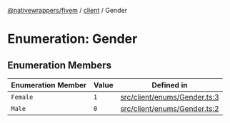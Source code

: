 [@nativewrappers/fivem](../../README.md) / [client](../README.md) / Gender

# Enumeration: Gender

## Enumeration Members

| Enumeration Member | Value | Defined in |
| ------ | ------ | ------ |
| `Female` | `1` | [src/client/enums/Gender.ts:3](https://github.com/nativewrappers/fivem/blob/5ebb4b78605d0cb7cf468eefa811c3a586dedc74/src/client/enums/Gender.ts#L3) |
| `Male` | `0` | [src/client/enums/Gender.ts:2](https://github.com/nativewrappers/fivem/blob/5ebb4b78605d0cb7cf468eefa811c3a586dedc74/src/client/enums/Gender.ts#L2) |
